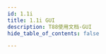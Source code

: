 ```yaml
---
id: 1.1i
title: 1.1i GUI
description: T88使用文档-GUI
hide_table_of_contents: false

---
```


#  